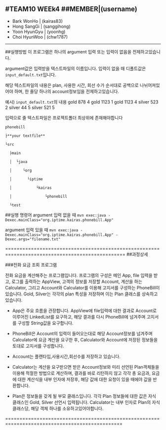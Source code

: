 #TEAM10 WEEk4
##MEMBER|(username)
--------------------------------
* Bark WonHo	|	(kairas83)
* Hong SangGi	|	(sanggihong)
* Yoon HyunGyu	|	(yoonhg)
* Choi HyunWoo	|	(chw1787)
--------------------------------

##실행방법
이 프로그램은 하나의 argument 입력 또는 입력이 없음을 전제하고있습니다.

argument값은 입력받을 텍스트파일의 이름입니다.
입력이 없을 때 디폴트값은``input_default.txt``입니다.

해당 텍스트파일의 내용은 plan, 사용한 시간, 회선 수가 순서대로 공백으로 나뉘어져있어야 하며,
한 줄당 하나의 account정보임을 전제하고있습니다.

예시) ``input_default.txt``의 내용
gold 878 4
gold 1123 1
gold 1123 4
silver 523 2
silver 44 5
silver 521 5

입력으로 줄 텍스트파일은 프로젝트폴더 최상위에 존재해야합니다

`phonebill`

	├**your textfile**
	
	└src
	
	  ├main
	  
	  │  └java
	  
	  │		└org
	  
	  │		  └iptime
	  
	  │			  └kairas
	  
	  │				  └phonebill
	  
	  └test
	  
##실행 명령어
argument 입력 없을 때 `mvn exec:java -Dexec.mainClass="org.iptime.kairas.phonebill.App"`

argument 입력 있을 때 `mvn exec:java -Dexec.mainClass="org.iptime.kairas.phonebill.App" -Dexec.args="filename.txt"`

================================================================================================
##과정상세

###전화 요금 조회 프로그램

전화 요금을 계산해주는 프로그램입니다. 
프로그램의 구성은 메인   App, file 입력을 받고, 로그를 출력하는 AppView, 고객의 정보를 저장할  Account, 계산을 하는 Calculator,
그리고 Account와 Calculator를 이용해 고지서를 구성하는 PhoneBill이 있습니다.
Gold, Silver는 각각의 plan 특성을 저장하며 이는 Plan 클래스를 상속하고 있습니다.

* App은 주요 흐름을 관장합니다.
AppView에 file입력에 대한 결과로 Account로 이루어진 LinkedList를 요구하고, 해당 결과를 다시 PhoneBill에 넘겨주며 고지서를 구성할 String값을 요구합니다.

* PhoneBill은 Account의 입력이 들어오는대로 해당 Account정보를 넘겨주며 Calculator에 요금 계산을 요구한 후,
Calculator와 Account에 저장된 정보들을 토대로 고지서를 구성합니다.

* Account는 플랜타입,사용시간,회선수를 저장하고 있습니다.

* Calculator는 계산을 요구받으면 받은 Account정보와 미리 선언된 Plan객체들을 이용해 적절한 방법으로 계산하며, 결과를 바로 리턴하지 않고 각각 총 요금과, 요금에 대한 계산식을 내부 인자에 저장후, 해당 값에 대한 요청이 있을 때에야 값을 반환합니다.

* Plan은 정보들을 갖게 될 부모 클래스입니다.
각각 Plan 정보들에 대한 값은 자식 클래스인 Gold, Silver 선언시 입력됩니다.
Calculator는 내부 인자로 Plan의 자식 클래스당, 해당 객체 하나를 소유하고있어야합니다.

===============================================================================================
 
  


